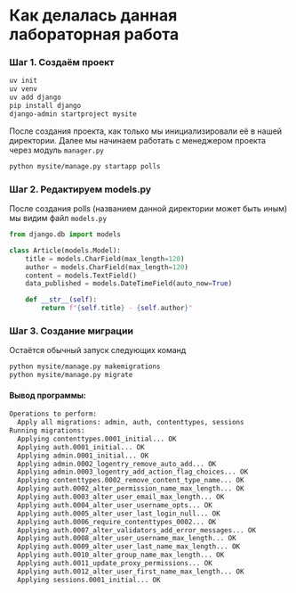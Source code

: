 # Как делалась данная лабораторная работа
### Шаг 1. Создаём проект
```bash
uv init
uv venv
uv add django
pip install django
django-admin startproject mysite
```
После создания проекта, как только мы инициализировали её в нашей директории. Далее мы начинаем работать с менеджером проекта через модуль `manager.py`
```bash
python mysite/manage.py startapp polls
```
### Шаг 2. Редактируем models.py
После создания polls (названием данной директории может быть иным) мы видим файл `models.py`
```python
from django.db import models

class Article(models.Model):
    title = models.CharField(max_length=120)
    author = models.CharField(max_length=120)
    content = models.TextField()
    data_published = models.DateTimeField(auto_now=True)

    def __str__(self):
        return f"{self.title} - {self.author}"
```
### Шаг 3. Создание миграции
Остаётся обычный запуск следующих команд
```bash
python mysite/manage.py makemigrations
python mysite/manage.py migrate
```
#### Вывод программы:
```bash
Operations to perform:
  Apply all migrations: admin, auth, contenttypes, sessions
Running migrations:
  Applying contenttypes.0001_initial... OK
  Applying auth.0001_initial... OK
  Applying admin.0001_initial... OK
  Applying admin.0002_logentry_remove_auto_add... OK
  Applying admin.0003_logentry_add_action_flag_choices... OK
  Applying contenttypes.0002_remove_content_type_name... OK
  Applying auth.0002_alter_permission_name_max_length... OK
  Applying auth.0003_alter_user_email_max_length... OK
  Applying auth.0004_alter_user_username_opts... OK
  Applying auth.0005_alter_user_last_login_null... OK
  Applying auth.0006_require_contenttypes_0002... OK
  Applying auth.0007_alter_validators_add_error_messages... OK
  Applying auth.0008_alter_user_username_max_length... OK
  Applying auth.0009_alter_user_last_name_max_length... OK
  Applying auth.0010_alter_group_name_max_length... OK
  Applying auth.0011_update_proxy_permissions... OK
  Applying auth.0012_alter_user_first_name_max_length... OK
  Applying sessions.0001_initial... OK
```